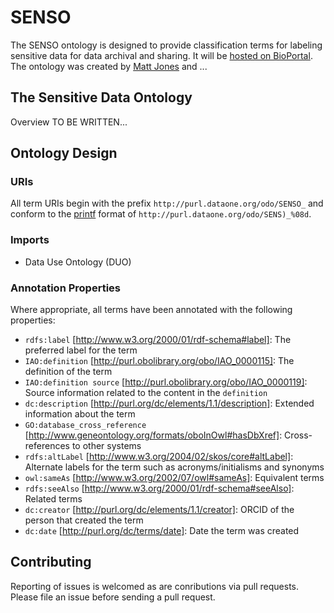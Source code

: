 # SENSO

The SENSO ontology is designed to provide classification terms for labeling sensitive data for data archival and sharing. It will be [hosted on BioPortal](http://bioportal.bioontology.org/ontologies/ARCRC).
The ontology was created by [Matt Jones](https://orcid.org/0000-0003-0077-4738) and ...

## The Sensitive Data Ontology

Overview TO BE WRITTEN...

## Ontology Design

### URIs

All term URIs begin with the prefix `http://purl.dataone.org/odo/SENSO_` and conform to the [printf](https://en.wikipedia.org/wiki/Printf_format_string) format of `http://purl.dataone.org/odo/SENS)_%08d`.

### Imports

- Data Use Ontology (DUO)

### Annotation Properties

Where appropriate, all terms have been annotated with the following properties:

- `rdfs:label` [http://www.w3.org/2000/01/rdf-schema#label]: The preferred label for the term
- `IAO:definition` [http://purl.obolibrary.org/obo/IAO_0000115]: The definition of the term
- `IAO:definition source` [http://purl.obolibrary.org/obo/IAO_0000119]: Source information related to the content in the `definition`
- `dc:description` [http://purl.org/dc/elements/1.1/description]: Extended information about the term
- `GO:database_cross_reference` [http://www.geneontology.org/formats/oboInOwl#hasDbXref]: Cross-references to other systems
- `rdfs:altLabel` [http://www.w3.org/2004/02/skos/core#altLabel]: Alternate labels for the term such as acronyms/initialisms and synonyms
- `owl:sameAs` [http://www.w3.org/2002/07/owl#sameAs]: Equivalent terms
- `rdfs:seeAlso` [http://www.w3.org/2000/01/rdf-schema#seeAlso]: Related terms
- `dc:creator` [http://purl.org/dc/elements/1.1/creator]: ORCID of the person that created the term
- `dc:date` [http://purl.org/dc/terms/date]: Date the term was created

## Contributing

Reporting of issues is welcomed as are conributions via pull requests.
Please file an issue before sending a pull request.
